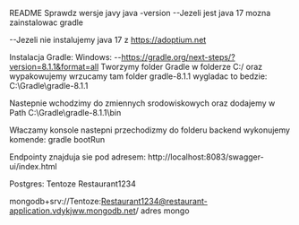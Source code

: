 README
Sprawdz wersje javy
java -version 
--Jezeli jest java 17 mozna zainstalowac gradle

--Jezeli nie instalujemy java 17 z https://adoptium.net


Instalacja Gradle: 
Windows:
--https://gradle.org/next-steps/?version=8.1.1&format=all
Tworzymy folder Gradle w folderze C:/ oraz wypakowujemy wrzucamy tam folder gradle-8.1.1
wygladac to bedzie: C:\Gradle\gradle-8.1.1

Nastepnie wchodzimy do zmiennych srodowiskowych oraz dodajemy w Path C:\Gradle\gradle-8.1.1\bin

Właczamy konsole nastepni przechodizmy do folderu backend
wykonujemy komende: gradle bootRun

Endpointy znajduja sie pod adresem:
http://localhost:8083/swagger-ui/index.html

Postgres:
Tentoze
Restaurant1234

mongodb+srv://Tentoze:Restaurant1234@restaurant-application.vdykjww.mongodb.net/
adres mongo 